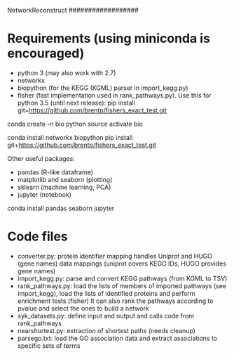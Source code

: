 NetworkReconstruct
##################


Requirements (using miniconda is encouraged)
============================================


* python 3 (may also work with 2.7)
* networkx
* biopython (for the KEGG (KGML) parser in import_kegg.py)
* fisher (fast implementation used in rank_pathways.py). Use this for python 3.5 (until next release):
  pip install git+https://github.com/brentp/fishers_exact_test.git


conda create -n bio python
source activate bio

conda install networkx biopython
pip install git+https://github.com/brentp/fishers_exact_test.git


Other useful packages:

* pandas (R-like dataframe)
* matplotlib and seaborn (plotting)
* sklearn (machine learning, PCA)
* jupyter (notebook)


conda install pandas seaborn jupyter



Code files
==========

* converter.py: protein identifier mapping handles Uniprot and HUGO (gene names) data mappings (uniprot covers KEGG IDs, HUGO provides gene names)
* import_kegg.py: parse and convert KEGG pathways (from KGML to TSV)
* rank_pathways.py: load the lists of members of imported pathways (see import_kegg),
  load the lists of identified proteins and perform enrichment tests (fisher)
  It can also rank the pathways according to pvalue and select the ones to build a network
* syk_datasets.py: define input and output and calls code from rank_pathways
* nearshortest.py: extraction of shortest paths (needs cleanup)
* parsego.txt: load the GO association data and extract associations to specific sets of terms

